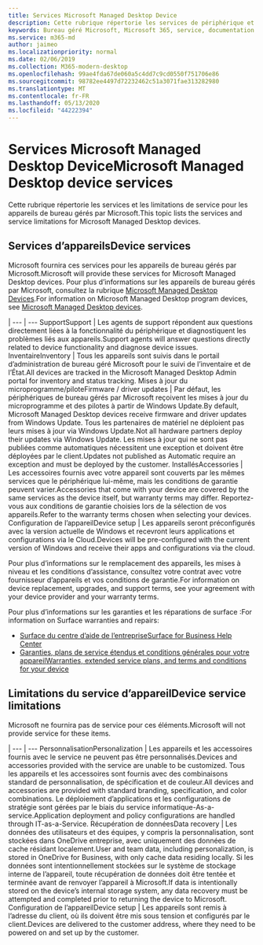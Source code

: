 ```yaml
---
title: Services Microsoft Managed Desktop Device
description: Cette rubrique répertorie les services de périphérique et la limitation pour le bureau géré Microsoft.
keywords: Bureau géré Microsoft, Microsoft 365, service, documentation
ms.service: m365-md
author: jaimeo
ms.localizationpriority: normal
ms.date: 02/06/2019
ms.collection: M365-modern-desktop
ms.openlocfilehash: 99ae4fda67de060a5c4dd7c9cd0550f751706e86
ms.sourcegitcommit: 98782ee4497d72232462c51a3071fae313282980
ms.translationtype: MT
ms.contentlocale: fr-FR
ms.lasthandoff: 05/13/2020
ms.locfileid: "44222394"
---
```

# <a name="microsoft-managed-desktop-device-services"></a><span data-ttu-id="16857-104">Services Microsoft Managed Desktop Device</span><span class="sxs-lookup"><span data-stu-id="16857-104">Microsoft Managed Desktop device services</span></span>

<span data-ttu-id="16857-105">Cette rubrique répertorie les services et les limitations de service pour les appareils de bureau gérés par Microsoft.</span><span class="sxs-lookup"><span data-stu-id="16857-105">This topic lists the services and service limitations for Microsoft Managed Desktop devices.</span></span>

## <a name="device-services"></a><span data-ttu-id="16857-106">Services d’appareils</span><span class="sxs-lookup"><span data-stu-id="16857-106">Device services</span></span>

<span data-ttu-id="16857-107">Microsoft fournira ces services pour les appareils de bureau gérés par Microsoft.</span><span class="sxs-lookup"><span data-stu-id="16857-107">Microsoft will provide these services for Microsoft Managed Desktop devices.</span></span> <span data-ttu-id="16857-108">Pour plus d’informations sur les appareils de bureau gérés par Microsoft, consultez la rubrique [Microsoft Managed Desktop Devices](device-list.md).</span><span class="sxs-lookup"><span data-stu-id="16857-108">For information on Microsoft Managed Desktop program devices, see [Microsoft Managed Desktop devices](device-list.md).</span></span>

 | 
 --- | ---
<span data-ttu-id="16857-109">Support</span><span class="sxs-lookup"><span data-stu-id="16857-109">Support</span></span> | <span data-ttu-id="16857-110">Les agents de support répondent aux questions directement liées à la fonctionnalité du périphérique et diagnostiquent les problèmes liés aux appareils.</span><span class="sxs-lookup"><span data-stu-id="16857-110">Support agents will answer questions directly related to device functionality and diagnose device issues.</span></span>
<span data-ttu-id="16857-111">Inventaire</span><span class="sxs-lookup"><span data-stu-id="16857-111">Inventory</span></span> | <span data-ttu-id="16857-112">Tous les appareils sont suivis dans le portail d’administration de bureau géré Microsoft pour le suivi de l’inventaire et de l’État.</span><span class="sxs-lookup"><span data-stu-id="16857-112">All devices are tracked in the Microsoft Managed Desktop Admin portal for inventory and status tracking.</span></span>
<span data-ttu-id="16857-113">Mises à jour du microprogramme/pilote</span><span class="sxs-lookup"><span data-stu-id="16857-113">Firmware / driver updates</span></span> | <span data-ttu-id="16857-114">Par défaut, les périphériques de bureau gérés par Microsoft reçoivent les mises à jour du microprogramme et des pilotes à partir de Windows Update.</span><span class="sxs-lookup"><span data-stu-id="16857-114">By default, Microsoft Managed Desktop devices receive firmware and driver updates from Windows Update.</span></span> <span data-ttu-id="16857-115">Tous les partenaires de matériel ne déploient pas leurs mises à jour via Windows Update.</span><span class="sxs-lookup"><span data-stu-id="16857-115">Not all hardware partners deploy their updates via Windows Update.</span></span> <span data-ttu-id="16857-116">Les mises à jour qui ne sont pas publiées comme automatiques nécessitent une exception et doivent être déployées par le client.</span><span class="sxs-lookup"><span data-stu-id="16857-116">Updates not published as Automatic require an exception and must be deployed by the customer.</span></span>
<span data-ttu-id="16857-117">Installés</span><span class="sxs-lookup"><span data-stu-id="16857-117">Accessories</span></span> | <span data-ttu-id="16857-118">Les accessoires fournis avec votre appareil sont couverts par les mêmes services que le périphérique lui-même, mais les conditions de garantie peuvent varier.</span><span class="sxs-lookup"><span data-stu-id="16857-118">Accessories that come with your device are covered by the same services as the device itself, but warranty terms may differ.</span></span> <span data-ttu-id="16857-119">Reportez-vous aux conditions de garantie choisies lors de la sélection de vos appareils.</span><span class="sxs-lookup"><span data-stu-id="16857-119">Refer to the warranty terms chosen when selecting your devices.</span></span> 
<span data-ttu-id="16857-120">Configuration de l’appareil</span><span class="sxs-lookup"><span data-stu-id="16857-120">Device setup</span></span>    | <span data-ttu-id="16857-121">Les appareils seront préconfigurés avec la version actuelle de Windows et recevront leurs applications et configurations via le Cloud.</span><span class="sxs-lookup"><span data-stu-id="16857-121">Devices will be pre-configured with the current version of Windows and receive their apps and configurations via the cloud.</span></span> 

<span data-ttu-id="16857-122">Pour plus d’informations sur le remplacement des appareils, les mises à niveau et les conditions d’assistance, consultez votre contrat avec votre fournisseur d’appareils et vos conditions de garantie.</span><span class="sxs-lookup"><span data-stu-id="16857-122">For information on device replacement, upgrades, and support terms, see your agreement with your device provider and your warranty terms.</span></span>

<span data-ttu-id="16857-123">Pour plus d’informations sur les garanties et les réparations de surface :</span><span class="sxs-lookup"><span data-stu-id="16857-123">For information on Surface warranties and repairs:</span></span>
- [<span data-ttu-id="16857-124">Surface du centre d’aide de l’entreprise</span><span class="sxs-lookup"><span data-stu-id="16857-124">Surface for Business Help Center</span></span>](https://support.microsoft.com/hub/4339296/surface-for-business-help)
- [<span data-ttu-id="16857-125">Garanties, plans de service étendus et conditions générales pour votre appareil</span><span class="sxs-lookup"><span data-stu-id="16857-125">Warranties, extended service plans, and terms and conditions for your device</span></span>](https://support.microsoft.com/help/4040687/info-about-warranties-extended-service-plans-and-terms-conditions)


## <a name="device-service-limitations"></a><span data-ttu-id="16857-126">Limitations du service d’appareil</span><span class="sxs-lookup"><span data-stu-id="16857-126">Device service limitations</span></span>

<span data-ttu-id="16857-127">Microsoft ne fournira pas de service pour ces éléments.</span><span class="sxs-lookup"><span data-stu-id="16857-127">Microsoft will not provide service for these items.</span></span>

 | 
 --- | ---
<span data-ttu-id="16857-128">Personnalisation</span><span class="sxs-lookup"><span data-stu-id="16857-128">Personalization</span></span> | <span data-ttu-id="16857-129">Les appareils et les accessoires fournis avec le service ne peuvent pas être personnalisés.</span><span class="sxs-lookup"><span data-stu-id="16857-129">Devices and accessories provided with the service are unable to be customized.</span></span> <span data-ttu-id="16857-130">Tous les appareils et les accessoires sont fournis avec des combinaisons standard de personnalisation, de spécification et de couleur.</span><span class="sxs-lookup"><span data-stu-id="16857-130">All devices and accessories are provided with standard branding, specification, and color combinations.</span></span> <span data-ttu-id="16857-131">Le déploiement d’applications et les configurations de stratégie sont gérées par le biais du service informatique-As-a-service.</span><span class="sxs-lookup"><span data-stu-id="16857-131">Application deployment and policy configurations are handled through IT-as-a-Service.</span></span>
<span data-ttu-id="16857-132">Récupération de données</span><span class="sxs-lookup"><span data-stu-id="16857-132">Data recovery</span></span> | <span data-ttu-id="16857-133">Les données des utilisateurs et des équipes, y compris la personnalisation, sont stockées dans OneDrive entreprise, avec uniquement des données de cache résidant localement.</span><span class="sxs-lookup"><span data-stu-id="16857-133">User and team data, including personalization, is stored in OneDrive for Business, with only cache data residing locally.</span></span> <span data-ttu-id="16857-134">Si les données sont intentionnellement stockées sur le système de stockage interne de l’appareil, toute récupération de données doit être tentée et terminée avant de renvoyer l’appareil à Microsoft.</span><span class="sxs-lookup"><span data-stu-id="16857-134">If data is intentionally stored on the device’s internal storage system, any data recovery must be attempted and completed prior to returning the device to Microsoft.</span></span>
<span data-ttu-id="16857-135">Configuration de l’appareil</span><span class="sxs-lookup"><span data-stu-id="16857-135">Device setup</span></span> | <span data-ttu-id="16857-136">Les appareils sont remis à l’adresse du client, où ils doivent être mis sous tension et configurés par le client.</span><span class="sxs-lookup"><span data-stu-id="16857-136">Devices are delivered to the customer address, where they need to be powered on and set up by the customer.</span></span>
